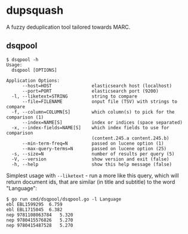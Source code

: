 dupsquash
=========

A fuzzy deduplication tool tailored towards MARC.

dsqpool
-------

    $ dsqpool -h
    Usage:
      dsqpool [OPTIONS]

    Application Options:
          --host=HOST               elasticsearch host (localhost)
          --port=PORT               elasticsearch port (9200)
      -l, --liketext=STRING         string to compare
          --file=FILENAME           onput file (TSV) with strings to compare
      -f, --column=COLUMN[S]        which column(s) to pick for the comparison (1)
          --index=NAME[S]           index or indices (space separated)
      -x, --index-fields=NAME[S]    which index fields to use for comparison
                                    (content.245.a content.245.b)
          --min-term-freq=N         passed on lucene option (1)
          --max-query-terms=N       passed on lucene option (25)
      -s, --size=N                  number of results per query (5)
      -V, --version                 show version and exit (false)
      -h, --help                    show this help message (false)

Simplest usage with `--liketext` - run a more like this query, which will
return document ids, that are similar (in title and subtitle) to the word "Language":

    $ go run cmd/dsqpool/dsqpool.go -l Language
    ebl EBL1599295  6.759
    ebl EBL1715045  6.382
    nep 9781108063784   5.320
    nep 9780415576826   5.270
    nep 9780415487528   5.270
